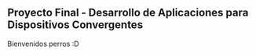 ## Proyecto Final - Desarrollo de Aplicaciones para Dispositivos Convergentes

Bienvenidos perros :D